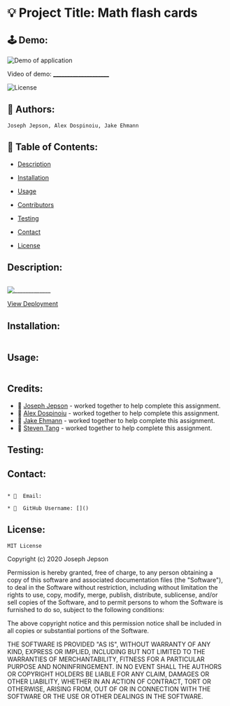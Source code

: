 # 💡 Project Title: Math flash cards
## 🕹 Demo:

![Demo of application](public/assets/________.gif)

Video of demo: [____________________](https://drive.google.com/) 

![License](https://img.shields.io/badge/License-MIT-yellow) 
## 👤 Authors: 
```
Joseph Jepson, Alex Dospinoiu, Jake Ehmann
```

  ## 📜 Table of Contents: 

  * [Description](#Description) 

  * [Installation](#Installation) 

  * [Usage](#Usage) 

  * [Contributors](#Contributors) 

  * [Testing](#Testing)

  * [Contact](#Contact) 

  * [License](#License) 

  ## Description: 
  ```
  ```
 

![_____________](________________________.png)

[View Deployment](https://magic-gathering-app.herokuapp.com/)


## Installation: 
 ```
 ```

## Usage: 
 ```
 ```

## Credits: 

* 👤 [Joseph Jepson](https://github.com/alligatormonday) - worked together to help complete this assignment. 
* 👤 [Alex Dospinoiu](https://github.com/adospinoiu) - worked together to help complete this assignment. 
* 👤 [Jake Ehmann](https://github.com/jakeehmann42) - worked together to help complete this assignment. 
* 👤 [Steven Tang](https://github.com/Sltang0815) - worked together to help complete this assignment. 


## Testing: 

  ## Contact: 
  ```
 
  * 💌  Email: 
 
  * 👤  GitHub Username: []() 
  ```

  ## License: 
 
  
    MIT License

Copyright (c) 2020 Joseph Jepson

Permission is hereby granted, free of charge, to any person obtaining a copy
of this software and associated documentation files (the "Software"), to deal
in the Software without restriction, including without limitation the rights
to use, copy, modify, merge, publish, distribute, sublicense, and/or sell
copies of the Software, and to permit persons to whom the Software is
furnished to do so, subject to the following conditions:

The above copyright notice and this permission notice shall be included in all
copies or substantial portions of the Software.

THE SOFTWARE IS PROVIDED "AS IS", WITHOUT WARRANTY OF ANY KIND, EXPRESS OR
IMPLIED, INCLUDING BUT NOT LIMITED TO THE WARRANTIES OF MERCHANTABILITY,
FITNESS FOR A PARTICULAR PURPOSE AND NONINFRINGEMENT. IN NO EVENT SHALL THE
AUTHORS OR COPYRIGHT HOLDERS BE LIABLE FOR ANY CLAIM, DAMAGES OR OTHER
LIABILITY, WHETHER IN AN ACTION OF CONTRACT, TORT OR OTHERWISE, ARISING FROM,
OUT OF OR IN CONNECTION WITH THE SOFTWARE OR THE USE OR OTHER DEALINGS IN THE
SOFTWARE.